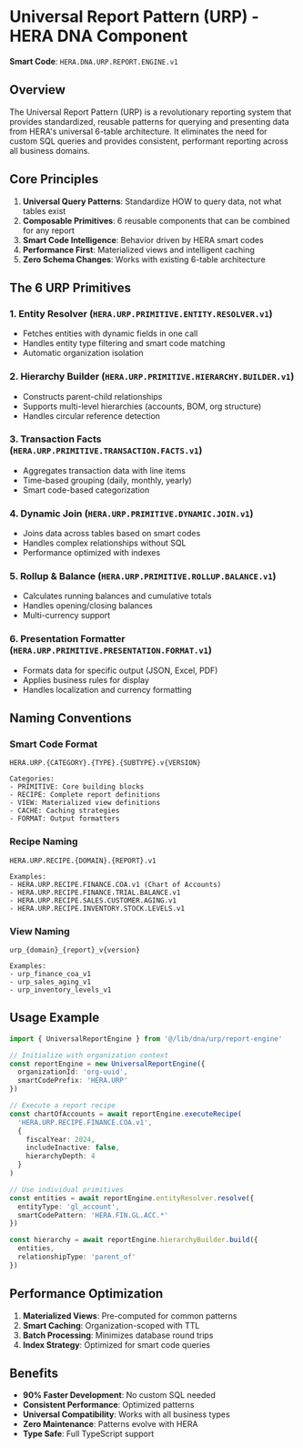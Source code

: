 # Universal Report Pattern (URP) - HERA DNA Component

**Smart Code**: `HERA.DNA.URP.REPORT.ENGINE.v1`

## Overview

The Universal Report Pattern (URP) is a revolutionary reporting system that provides standardized, reusable patterns for querying and presenting data from HERA's universal 6-table architecture. It eliminates the need for custom SQL queries and provides consistent, performant reporting across all business domains.

## Core Principles

1. **Universal Query Patterns**: Standardize HOW to query data, not what tables exist
2. **Composable Primitives**: 6 reusable components that can be combined for any report
3. **Smart Code Intelligence**: Behavior driven by HERA smart codes
4. **Performance First**: Materialized views and intelligent caching
5. **Zero Schema Changes**: Works with existing 6-table architecture

## The 6 URP Primitives

### 1. Entity Resolver (`HERA.URP.PRIMITIVE.ENTITY.RESOLVER.v1`)
- Fetches entities with dynamic fields in one call
- Handles entity type filtering and smart code matching
- Automatic organization isolation

### 2. Hierarchy Builder (`HERA.URP.PRIMITIVE.HIERARCHY.BUILDER.v1`)
- Constructs parent-child relationships
- Supports multi-level hierarchies (accounts, BOM, org structure)
- Handles circular reference detection

### 3. Transaction Facts (`HERA.URP.PRIMITIVE.TRANSACTION.FACTS.v1`)
- Aggregates transaction data with line items
- Time-based grouping (daily, monthly, yearly)
- Smart code-based categorization

### 4. Dynamic Join (`HERA.URP.PRIMITIVE.DYNAMIC.JOIN.v1`)
- Joins data across tables based on smart codes
- Handles complex relationships without SQL
- Performance optimized with indexes

### 5. Rollup & Balance (`HERA.URP.PRIMITIVE.ROLLUP.BALANCE.v1`)
- Calculates running balances and cumulative totals
- Handles opening/closing balances
- Multi-currency support

### 6. Presentation Formatter (`HERA.URP.PRIMITIVE.PRESENTATION.FORMAT.v1`)
- Formats data for specific output (JSON, Excel, PDF)
- Applies business rules for display
- Handles localization and currency formatting

## Naming Conventions

### Smart Code Format
```
HERA.URP.{CATEGORY}.{TYPE}.{SUBTYPE}.v{VERSION}

Categories:
- PRIMITIVE: Core building blocks
- RECIPE: Complete report definitions
- VIEW: Materialized view definitions
- CACHE: Caching strategies
- FORMAT: Output formatters
```

### Recipe Naming
```
HERA.URP.RECIPE.{DOMAIN}.{REPORT}.v1

Examples:
- HERA.URP.RECIPE.FINANCE.COA.v1 (Chart of Accounts)
- HERA.URP.RECIPE.FINANCE.TRIAL.BALANCE.v1
- HERA.URP.RECIPE.SALES.CUSTOMER.AGING.v1
- HERA.URP.RECIPE.INVENTORY.STOCK.LEVELS.v1
```

### View Naming
```
urp_{domain}_{report}_v{version}

Examples:
- urp_finance_coa_v1
- urp_sales_aging_v1
- urp_inventory_levels_v1
```

## Usage Example

```typescript
import { UniversalReportEngine } from '@/lib/dna/urp/report-engine'

// Initialize with organization context
const reportEngine = new UniversalReportEngine({
  organizationId: 'org-uuid',
  smartCodePrefix: 'HERA.URP'
})

// Execute a report recipe
const chartOfAccounts = await reportEngine.executeRecipe(
  'HERA.URP.RECIPE.FINANCE.COA.v1',
  {
    fiscalYear: 2024,
    includeInactive: false,
    hierarchyDepth: 4
  }
)

// Use individual primitives
const entities = await reportEngine.entityResolver.resolve({
  entityType: 'gl_account',
  smartCodePattern: 'HERA.FIN.GL.ACC.*'
})

const hierarchy = await reportEngine.hierarchyBuilder.build({
  entities,
  relationshipType: 'parent_of'
})
```

## Performance Optimization

1. **Materialized Views**: Pre-computed for common patterns
2. **Smart Caching**: Organization-scoped with TTL
3. **Batch Processing**: Minimizes database round trips
4. **Index Strategy**: Optimized for smart code queries

## Benefits

- **90% Faster Development**: No custom SQL needed
- **Consistent Performance**: Optimized patterns
- **Universal Compatibility**: Works with all business types
- **Zero Maintenance**: Patterns evolve with HERA
- **Type Safe**: Full TypeScript support